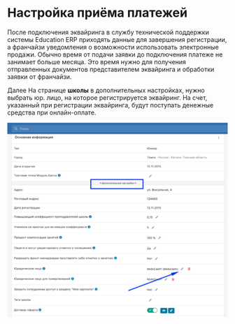 # Настройка приёма платежей

После подключения эквайринга в службу технической поддержки системы Education ERP приходять данные для завершения регистрации, а франчайзи уведомления о возможности использовать электронные продажи.  Обычно время от подачи заявки до подключения платеже не занимает больше месяца. Это время нужно для получения  отправленных документов  представителем эквайринга и обработки  заявки от франчайзи.

Далее На странице **школы** в дополнительных настройках, нужно выбрать юр. лицо, на которое регистрируется эквайринг. На счет, указанный при регистрации эквайринга, будут поступать денежные средства при онлайн-оплате.

![](../../.gitbook/assets/1c3a469f-aa89-49f4-8f00-144636f8d392.png)



